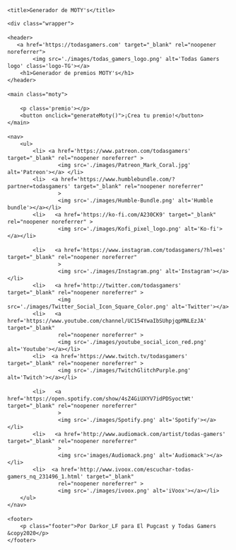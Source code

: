 <!DOCTYPE html>
<html lang="es">

<head>
    <meta charset="utf-8" />
    <meta name="viewport" content="width=device-width" />
    <link rel="stylesheet" href="./styles/styles.css" />
    <link rel="preconnect" href="https://fonts.gstatic.com">
    <link rel="shortcut icon" href="./images/Pugcast1_cuadrada.jpg">

    <title>Generador de MOTY's</title>
</head>

<body>
    
    <div class="wrapper">

    <header>
       <a href='https://todasgamers.com' target="_blank" rel="noopener noreferrer">
            <img src='./images/todas_gamers_logo.png' alt='Todas Gamers logo' class='logo-TG'></a>
        <h1>Generador de premios MOTY's</h1>
    </header>

    <main class="moty">
           
        <p class='premio'></p>
        <button onclick="generateMoty()">¡Crea tu premio!</button>
    </main>

    <nav>
        <ul>
            <li> <a href='https://www.patreon.com/todasgamers' target="_blank" rel="noopener noreferrer" >
                    <img src='./images/Patreon_Mark_Coral.jpg' alt='Patreon'></a> </li>
            <li>  <a href='https://www.humblebundle.com/?partner=todasgamers' target="_blank" rel="noopener noreferrer"
                    >
                    <img src='./images/Humble-Bundle.png' alt='Humble bundle'></a></li>
            <li>   <a href='https://ko-fi.com/A230CK9' target="_blank" rel="noopener noreferrer" >
                    <img src='./images/Kofi_pixel_logo.png' alt='Ko-fi'></a></li>

            <li>   <a href='https://www.instagram.com/todasgamers/?hl=es' target="_blank" rel="noopener noreferrer"
                    >
                    <img src='./images/Instagram.png' alt='Instagram'></a></li>
            <li>   <a href='http://twitter.com/todasgamers' target="_blank" rel="noopener noreferrer" >
                    <img src='./images/Twitter_Social_Icon_Square_Color.png' alt='Twitter'></a>
            <li>   <a href='https://www.youtube.com/channel/UC154YwaIbSUhpjqpMNLEzJA' target="_blank"
                    rel="noopener noreferrer" >
                    <img src='./images/youtube_social_icon_red.png' alt='Youtube'></a></li>
            <li>  <a href='https://www.twitch.tv/todasgamers' target="_blank" rel="noopener noreferrer" >
                    <img src='./images/TwitchGlitchPurple.png' alt='Twitch'></a></li>

            <li>   <a href='https://open.spotify.com/show/4sZ4GiUXYV7idPDSyoctWt' target="_blank" rel="noopener noreferrer"
                    >
                    <img src='./images/Spotify.png' alt='Spotify'></a></li>
            <li>   <a href='http://www.audiomack.com/artist/todas-gamers' target="_blank" rel="noopener noreferrer"
                    >
                    <img src='images/Audiomack.png' alt='Audiomack'></a></li>
            <li>  <a href='http://www.ivoox.com/escuchar-todas-gamers_nq_231496_1.html' target="_blank"
                    rel="noopener noreferrer" >
                    <img src='./images/ivoox.png' alt='iVoox'></a></li>
        </ul>
    </nav>

    <footer>
        <p class="footer">Por Darkor_LF para El Pugcast y Todas Gamers &copy2020</p>
    </footer>
</div>

</body>
<script type="text/javascript" src="./js/generator.js"></script>

</html>
